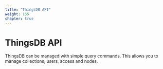 ```yaml
---
title: "ThingsDB API"
weight: 155
chapter: true
---
```


# ThingsDB API

ThingsDB can be managed with simple query commands. This allows you to manage
collections, users, access and nodes.
